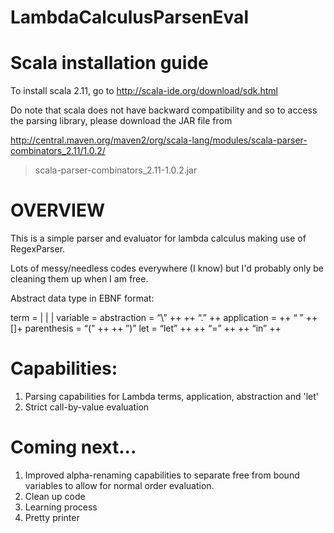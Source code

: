 # LambdaCalculusParsenEval

# Scala installation guide

 To install scala 2.11, go to http://scala-ide.org/download/sdk.html
 
 Do note that scala does not have backward compatibility and so to
 access the parsing library, please download the JAR file from
 
 http://central.maven.org/maven2/org/scala-lang/modules/scala-parser-combinators_2.11/1.0.2/
 > scala-parser-combinators_2.11-1.0.2.jar
 
 
 
# OVERVIEW
 
 This is a simple parser and evaluator for lambda calculus making use
 of RegexParser.
 
 Lots of messy/needless codes everywhere (I know) but I'd probably only be cleaning them up
 when I am free.



 Abstract data type in EBNF format:

 term         = <variable>   |   <abstraction>   |   <application>   |   <parenthesis>
 variable     = <identifier>
 abstraction  = “\”   ++   <variable>   ++   “.”   ++   <term>
 application  = <term>   ++   “ ”   ++   [<term>]+
 parenthesis  = “(”   ++   <term>   ++   ”)”
 let          = “let”   ++   <variable>   ++   “=”   ++   <term>   ++   “in”   ++   <term>



# Capabilities:
 1. Parsing capabilities for Lambda terms, application, abstraction and 'let'
 2. Strict call-by-value evaluation



# Coming next...
 1. Improved alpha-renaming capabilities to separate free from bound variables to allow for normal order evaluation.
 2. Clean up code
 3. Learning process
 4. Pretty printer
